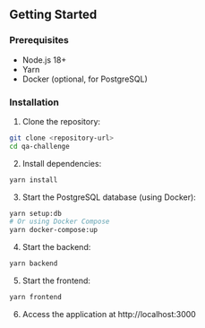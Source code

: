 ## Getting Started

### Prerequisites

- Node.js 18+
- Yarn
- Docker (optional, for PostgreSQL)

### Installation

1. Clone the repository:

```bash
git clone <repository-url>
cd qa-challenge
```

2. Install dependencies:

```bash
yarn install
```

3. Start the PostgreSQL database (using Docker):

```bash
yarn setup:db
# Or using Docker Compose
yarn docker-compose:up
```

4. Start the backend:

```bash
yarn backend
```

5. Start the frontend:

```bash
yarn frontend
```

6. Access the application at http://localhost:3000

